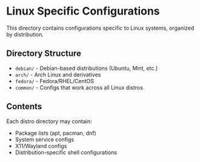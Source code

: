# Linux Specific Configurations

This directory contains configurations specific to Linux systems, organized by distribution.

## Directory Structure

- `debian/` - Debian-based distributions (Ubuntu, Mint, etc.)
- `arch/` - Arch Linux and derivatives
- `fedora/` - Fedora/RHEL/CentOS
- `common/` - Configs that work across all Linux distros

## Contents

Each distro directory may contain:
- Package lists (apt, pacman, dnf)
- System service configs
- X11/Wayland configs
- Distribution-specific shell configurations